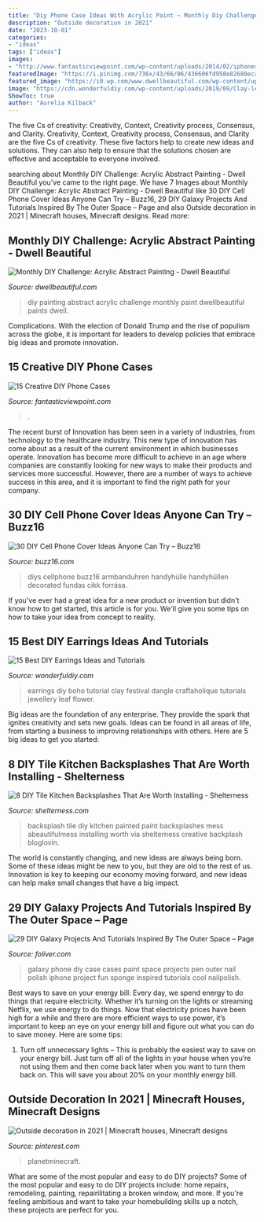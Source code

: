 ```yaml
---
title: "Diy Phone Case Ideas With Acrylic Paint ~ Monthly Diy Challenge: Acrylic Abstract Painting"
description: "Outside decoration in 2021"
date: "2023-10-01"
categories:
- "ideas"
tags: ["ideas"]
images:
- "http://www.fantasticviewpoint.com/wp-content/uploads/2014/02/iphoneskullsweet.jpg"
featuredImage: "https://i.pinimg.com/736x/43/66/06/436606fd958e82680eca755187cc98e3.jpg"
featured_image: "https://i0.wp.com/www.dwellbeautiful.com/wp-content/uploads/2015/07/monthly-diy-challenge-paint-13.jpg?fit=565%2C850&amp;ssl=1"
image: "https://cdn.wonderfuldiy.com/wp-content/uploads/2019/09/Clay-leaf-and-flower-dangle-earrings.jpg"
ShowToc: true
author: "Aurelia Kilback"
---
```



The five Cs of creativity: Creativity, Context, Creativity process, Consensus, and Clarity.
Creativity, Context, Creativity process, Consensus, and Clarity are the five Cs of creativity. These five factors help to create new ideas and solutions. They can also help to ensure that the solutions chosen are effective and acceptable to everyone involved.

	

		
searching about Monthly DIY Challenge: Acrylic Abstract Painting - Dwell Beautiful you've came to the right page. We have 7 Images about Monthly DIY Challenge: Acrylic Abstract Painting - Dwell Beautiful like 30 DIY Cell Phone Cover Ideas Anyone Can Try – Buzz16, 29 DIY Galaxy Projects And Tutorials Inspired By The Outer Space – Page and also Outside decoration in 2021 | Minecraft houses, Minecraft designs. Read more:
		
    
## Monthly DIY Challenge: Acrylic Abstract Painting - Dwell Beautiful

<img loading=lazy src="https://i0.wp.com/www.dwellbeautiful.com/wp-content/uploads/2015/07/monthly-diy-challenge-paint-13.jpg?fit=565%2C850&amp;ssl=1" onerror="this.onerror=null;this.src='https://tse4.mm.bing.net/th?id=OIP.GuIUL-JT_vSHgs4hSbUuwwHaLJ&amp;pid=15.1';" alt="Monthly DIY Challenge: Acrylic Abstract Painting - Dwell Beautiful">

_Source: dwellbeautiful.com_

>diy painting abstract acrylic challenge monthly paint dwellbeautiful paints dwell. 

	

Complications. With the election of Donald Trump and the rise of populism across the globe, it is important for leaders to develop policies that embrace big ideas and promote innovation.

    
## 15 Creative DIY Phone Cases

<img loading=lazy src="http://www.fantasticviewpoint.com/wp-content/uploads/2014/02/iphoneskullsweet.jpg" onerror="this.onerror=null;this.src='https://tse2.mm.bing.net/th?id=OIP.0xsEXK0s9F9jB_QAprER8QHaKW&amp;pid=15.1';" alt="15 Creative DIY Phone Cases">

_Source: fantasticviewpoint.com_

>. 

	

The recent burst of Innovation has been seen in a variety of industries, from technology to the healthcare industry. This new type of innovation has come about as a result of the current environment in which businesses operate. Innovation has become more difficult to achieve in an age where companies are constantly looking for new ways to make their products and services more successful. However, there are a number of ways to achieve success in this area, and it is important to find the right path for your company.

    
## 30 DIY Cell Phone Cover Ideas Anyone Can Try – Buzz16

<img loading=lazy src="https://buzz16.com/wp-content/uploads/2017/08/DIY-Cell-Phone-Cover-Ideas-6.jpg" onerror="this.onerror=null;this.src='https://tse2.mm.bing.net/th?id=OIP.uFx0EDPqJruNpPT0pA1VJQHaLH&amp;pid=15.1';" alt="30 DIY Cell Phone Cover Ideas Anyone Can Try – Buzz16">

_Source: buzz16.com_

>diys cellphone buzz16 armbanduhren handyhülle handyhüllen decorated fundas cikk forrása. 

	

If you've ever had a great idea for a new product or invention but didn't know how to get started, this article is for you. We'll give you some tips on how to take your idea from concept to reality.

    
## 15 Best DIY Earrings Ideas And Tutorials

<img loading=lazy src="https://cdn.wonderfuldiy.com/wp-content/uploads/2019/09/Clay-leaf-and-flower-dangle-earrings.jpg" onerror="this.onerror=null;this.src='https://tse1.mm.bing.net/th?id=OIP.HkKIeFX-q9CFCZYHQfrecgHaHa&amp;pid=15.1';" alt="15 Best DIY Earrings Ideas and Tutorials">

_Source: wonderfuldiy.com_

>earrings diy boho tutorial clay festival dangle craftaholique tutorials jewellery leaf flower. 

	

Big ideas are the foundation of any enterprise. They provide the spark that ignites creativity and sets new goals. Ideas can be found in all areas of life, from starting a business to improving relationships with others. Here are 5 big ideas to get you started:

    
## 8 DIY Tile Kitchen Backsplashes That Are Worth Installing - Shelterness

<img loading=lazy src="https://i.shelterness.com/2016/04/diy-tile-kitchen-backsplashes-worth-installing-1-750x500.jpg" onerror="this.onerror=null;this.src='https://tse4.mm.bing.net/th?id=OIP.Tnn5Xw6VvG6u_h4sKA06jgHaE8&amp;pid=15.1';" alt="8 DIY Tile Kitchen Backsplashes That Are Worth Installing - Shelterness">

_Source: shelterness.com_

>backsplash tile diy kitchen painted paint backsplashes mess abeautifulmess installing worth via shelterness creative backplash bloglovin. 

	

The world is constantly changing, and new ideas are always being born. Some of these ideas might be new to you, but they are old to the rest of us. Innovation is key to keeping our economy moving forward, and new ideas can help make small changes that have a big impact.

    
## 29 DIY Galaxy Projects And Tutorials Inspired By The Outer Space – Page

<img loading=lazy src="http://www.foliver.com/wp-content/uploads/2016/12/4-DIY-Galaxy-Phone-Case.jpg" onerror="this.onerror=null;this.src='https://tse1.mm.bing.net/th?id=OIP.d8QeVl-_jJki6mgkZNfyYwHaJ4&amp;pid=15.1';" alt="29 DIY Galaxy Projects And Tutorials Inspired By The Outer Space – Page">

_Source: foliver.com_

>galaxy phone diy case cases paint space projects pen outer nail polish iphone project fun sponge inspired tutorials cool nailpolish. 

	

Best ways to save on your energy bill:
Every day, we spend energy to do things that require electricity. Whether it’s turning on the lights or streaming Netflix, we use energy to do things. Now that electricity prices have been high for a while and there are more efficient ways to use power, it’s important to keep an eye on your energy bill and figure out what you can do to save money. Here are some tips: 
1. Turn off unnecessary lights – This is probably the easiest way to save on your energy bill. Just turn off all of the lights in your house when you’re not using them and then come back later when you want to turn them back on. This will save you about 20% on your monthly energy bill. 

    
## Outside Decoration In 2021 | Minecraft Houses, Minecraft Designs

<img loading=lazy src="https://i.pinimg.com/736x/43/66/06/436606fd958e82680eca755187cc98e3.jpg" onerror="this.onerror=null;this.src='https://tse3.mm.bing.net/th?id=OIP.dl_SzM7pMQJvdlgM8ADMbAHaJC&amp;pid=15.1';" alt="Outside decoration in 2021 | Minecraft houses, Minecraft designs">

_Source: pinterest.com_

>planetminecraft. 

	

What are some of the most popular and easy to do DIY projects?
Some of the most popular and easy to do DIY projects include: home repairs, remodeling, painting, repairilitating a broken window, and more. If you're feeling ambitious and want to take your homebuilding skills up a notch, these projects are perfect for you.

